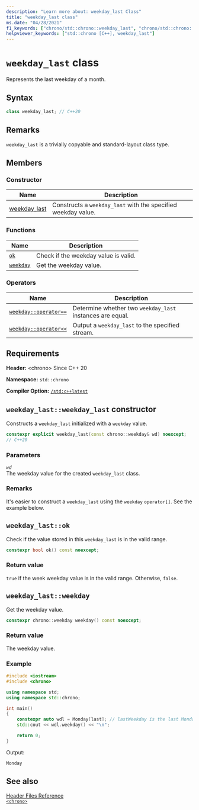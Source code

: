 ```yaml
---
description: "Learn more about: weekday_last Class"
title: "weekday_last class"
ms.date: "04/28/2021"
f1_keywords: ["chrono/std::chrono::weekday_last", "chrono/std::chrono::weekday_last::ok", "std::chrono::weekday_last::weekday", "chrono/std::chrono::weekday_last::ok", "chrono/std::chrono::weekday_last::weekday"]
helpviewer_keywords: ["std::chrono [C++], weekday_last"]
---
```

# `weekday_last` class  

Represents the last weekday of a month.

## Syntax

```cpp
class weekday_last; // C++20
```

## Remarks

 `weekday_last` is a trivially copyable and standard-layout class type.

## Members

### Constructor

|Name|Description|
|----------|-----------------|
| [weekday_last](#weekday_last) | Constructs a `weekday_last` with the specified weekday value. |

### Functions

|Name|Description|
|----------|-----------------|
| [`ok`](#ok) | Check if the weekday value is valid. |
| [`weekday`](#weekday) | Get the weekday value. |

### Operators

|Name|Description|
|----------|-----------------|
| [`weekday::operator==`](chrono-operators.md#op_eq_eq) | Determine whether two `weekday_last` instances are equal. |
| [`weekday::operator<<`](chrono-operators.md#op_left_shift) | Output a  `weekday_last` to the specified stream. |

## Requirements

**Header:** \<chrono> Since C++ 20

**Namespace:** `std::chrono`

**Compiler Option:** [`/std:c++latest`](../build/reference/std-specify-language-standard-version.md)

## <a name="weekday_last"></a> `weekday_last::weekday_last` constructor

Constructs a `weekday_last` initialized with a `weekday` value.

```cpp
constexpr explicit weekday_last(const chrono::weekday& wd) noexcept;
// C++20
```

### Parameters

*`wd`*\
The weekday value for the created `weekday_last` class.

### Remarks

It's easier to construct a `weekday_last` using the `weekday` `operator[]`. See the example below.

## <a name="ok"></a> `weekday_last::ok`

Check if the value stored in this `weekday_last` is in the valid range.

```cpp
constexpr bool ok() const noexcept;
```

### Return value

`true` if the week weekday value is in the valid range. Otherwise, `false`.

## <a name="weekday"></a> `weekday_last::weekday`

 Get the weekday value.

```cpp
constexpr chrono::weekday weekday() const noexcept;
```

### Return value

The weekday value.

### Example

```cpp
#include <iostream>
#include <chrono>

using namespace std;
using namespace std::chrono;

int main()
{
    constexpr auto wdl = Monday[last]; // lastWeekday is the last Monday of an unspecified month
	std::cout << wdl.weekday() << "\n";

    return 0;
}
```

Output:

```output
Monday
```

## See also

[Header Files Reference](../standard-library/cpp-standard-library-header-files.md)\
[`<chrono>`](../standard-library/chrono.md)